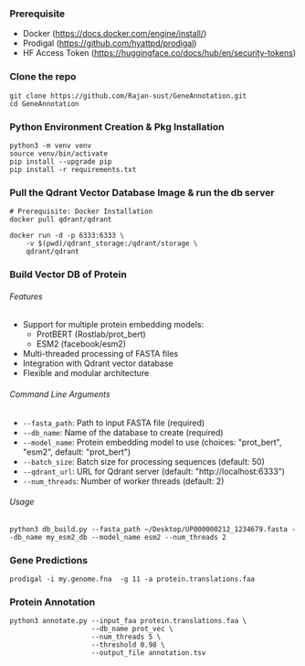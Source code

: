 ### Prerequisite
- Docker (https://docs.docker.com/engine/install/)
- Prodigal (https://github.com/hyattpd/prodigal)
- HF Access Token (https://huggingface.co/docs/hub/en/security-tokens)

### Clone the repo
```
git clone https://github.com/Rajan-sust/GeneAnnotation.git
cd GeneAnnotation
```

### Python Environment Creation & Pkg Installation
```
python3 -m venv venv
source venv/bin/activate
pip install --upgrade pip
pip install -r requirements.txt
```

### Pull the Qdrant Vector Database Image & run the db server
```
# Prerequisite: Docker Installation
docker pull qdrant/qdrant

docker run -d -p 6333:6333 \
    -v $(pwd)/qdrant_storage:/qdrant/storage \
    qdrant/qdrant
```

### Build Vector DB of Protein

###### Features

- Support for multiple protein embedding models:
  - ProtBERT (Rostlab/prot_bert)
  - ESM2 (facebook/esm2)
- Multi-threaded processing of FASTA files
- Integration with Qdrant vector database
- Flexible and modular architecture

###### Command Line Arguments

- `--fasta_path`: Path to input FASTA file (required)
- `--db_name`: Name of the database to create (required)
- `--model_name`: Protein embedding model to use (choices: "prot_bert", "esm2", default: "prot_bert")
- `--batch_size`: Batch size for processing sequences (default: 50)
- `--qdrant_url`: URL for Qdrant server (default: "http://localhost:6333")
- `--num_threads`: Number of worker threads (default: 2)

###### Usage
```
python3 db_build.py --fasta_path ~/Desktop/UP000000212_1234679.fasta --db_name my_esm2_db --model_name esm2 --num_threads 2
```



### Gene Predictions
```
prodigal -i my.genome.fna  -g 11 -a protein.translations.faa
```

### Protein Annotation
```
python3 annotate.py --input_faa protein.translations.faa \
                    --db_name prot_vec \
                    --num_threads 5 \
                    --threshold 0.98 \
                    --output_file annotation.tsv
```

[comment]: <> (## Project Structure)

[comment]: <> (- `main.py`: Entry point for the application)

[comment]: <> (- `config.py`: Configuration and argument parsing)

[comment]: <> (- `embedders.py`: Protein embedding models)

[comment]: <> (- `database.py`: Vector database operations)

[comment]: <> (- `processor.py`: Protein sequence processing workflow)

[comment]: <> (## Adding a New Embedding Model)

[comment]: <> (To add a new embedding model:)

[comment]: <> (1. Implement a new class in `embedders.py` that inherits from `ProteinEmbedder`)

[comment]: <> (2. Add the new model to the `get_embedder` factory function)

[comment]: <> (3. Update the command line choices in `config.py`)



